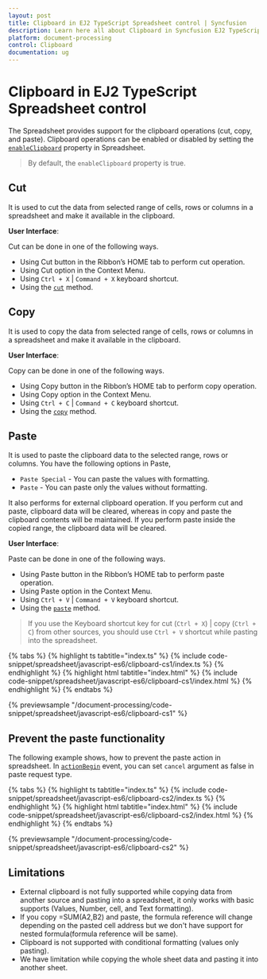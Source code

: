 ```yaml
---
layout: post
title: Clipboard in EJ2 TypeScript Spreadsheet control | Syncfusion
description: Learn here all about Clipboard in Syncfusion EJ2 TypeScript Spreadsheet control of Syncfusion Essential JS 2 and more.
platform: document-processing
control: Clipboard 
documentation: ug
---
```


# Clipboard in EJ2 TypeScript Spreadsheet control

The Spreadsheet provides support for the clipboard operations (cut, copy, and paste). Clipboard operations can be enabled or disabled by setting the [`enableClipboard`](https://ej2.syncfusion.com/documentation/api/spreadsheet/#enableclipboard) property in Spreadsheet.
 
> By default, the `enableClipboard` property is true.

## Cut

It is used to cut the data from selected range of cells, rows or columns in a spreadsheet and make it available in the clipboard.

**User Interface**:

Cut can be done in one of the following ways.

* Using Cut button in the Ribbon’s HOME tab to perform cut operation.
* Using Cut option in the Context Menu.
* Using `Ctrl + X` | `Command + X` keyboard shortcut.
* Using the [`cut`](https://ej2.syncfusion.com/documentation/api/spreadsheet/#cut) method.
 
## Copy

It is used to copy the data from selected range of cells, rows or columns in a spreadsheet and make it available in the clipboard.

**User Interface**:

Copy can be done in one of the following ways.

* Using Copy button in the Ribbon’s HOME tab to perform copy operation.
* Using Copy option in the Context Menu.
* Using `Ctrl + C` | `Command + C` keyboard shortcut.
* Using the [`copy`](https://ej2.syncfusion.com/documentation/api/spreadsheet/#copy) method.

## Paste

It is used to paste the clipboard data to the selected range, rows or columns. You have the following options in Paste,

* `Paste Special` - You can paste the values with formatting.
* `Paste` - You can paste only the values without formatting.

It also performs for external clipboard operation. If you perform cut and paste, clipboard data will be cleared, whereas in copy and paste the clipboard contents will be maintained. If you perform paste inside the copied range, the clipboard data will be cleared.

**User Interface**:

Paste can be done in one of the following ways.

* Using Paste button in the Ribbon’s HOME tab to perform paste operation.
* Using Paste option in the Context Menu.
* Using `Ctrl + V` | `Command + V` keyboard shortcut.
* Using the [`paste`](https://ej2.syncfusion.com/documentation/api/spreadsheet/#paste) method.

> If you use the Keyboard shortcut key for cut (`Ctrl + X`) | copy (`Ctrl + C`) from other sources, you should use `Ctrl + V` shortcut while pasting into the spreadsheet.

{% tabs %}
{% highlight ts tabtitle="index.ts" %}
{% include code-snippet/spreadsheet/javascript-es6/clipboard-cs1/index.ts %}
{% endhighlight %}
{% highlight html tabtitle="index.html" %}
{% include code-snippet/spreadsheet/javascript-es6/clipboard-cs1/index.html %}
{% endhighlight %}
{% endtabs %}
        
{% previewsample "/document-processing/code-snippet/spreadsheet/javascript-es6/clipboard-cs1" %}

## Prevent the paste functionality

The following example shows, how to prevent the paste action in spreadsheet. In [`actionBegin`](https://ej2.syncfusion.com/documentation/api/spreadsheet/#actionbegin) event, you can set `cancel` argument as false in paste request type.

{% tabs %}
{% highlight ts tabtitle="index.ts" %}
{% include code-snippet/spreadsheet/javascript-es6/clipboard-cs2/index.ts %}
{% endhighlight %}
{% highlight html tabtitle="index.html" %}
{% include code-snippet/spreadsheet/javascript-es6/clipboard-cs2/index.html %}
{% endhighlight %}
{% endtabs %}
        
{% previewsample "/document-processing/code-snippet/spreadsheet/javascript-es6/clipboard-cs2" %}

## Limitations

* External clipboard is not fully supported while copying data from another source and pasting into a spreadsheet, it only works with basic supports (Values, Number, cell, and Text formatting).
* If you copy =SUM(A2,B2) and paste, the formula reference will change depending on the pasted cell address but we don't have support for nested formula(formula reference will be same).
* Clipboard is not supported with conditional formatting (values only pasting).
* We have limitation while copying the whole sheet data and pasting it into another sheet.